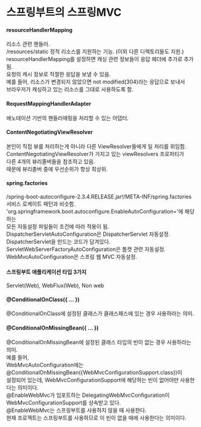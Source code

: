 
# 스프링부트의 스프링MVC

#### resourceHandlerMapping
리소스 관련 핸들러.<br/>
/resources/static 정적 리소스를 지원하는 기능. (이외 다른 디렉토리들도 지원.)<br/>
resourceHandlerMapping를 설정하면 캐싱 관련 정보들이 응답 헤더에 추가로 추가됨.<br/>
요청의 캐시 정보로 적절한 응답을 보낼 수 있음. <br/>
예를 들어, 리소스가 변경되지 않았으면 not modified(304)라는 응답으로 보내서 <br/>
브라우저가 캐싱하고 있는 리소스를 그대로 사용하도록 함. <br/>

#### RequestMappingHandlerAdapter
애노테이션 기반의 핸들러매핑을 처리할 수 있는 어댑터.<br/>

#### ContentNegotiatingViewResolver
본인이 직접 뷰를 처리하는게 아니라 다른 ViewResolver들에게 일 처리를 위임함.<br/>
ContentNegotiatingViewResolver가 가지고 있는 viewResolvers 프로퍼티가<br/>
다른 4개의 뷰리졸버들을 참조하고 있음. <br/>
때문에 뷰리졸버 중에 우선순위가 항상 최상위.  <br/>

#### spring.factories
/spring-boot-autoconfigure-2.3.4.RELEASE.jar!/META-INF/spring.factories<br/>
서비스 로케이트 패턴과 비슷함. <br/>
'org.springframework.boot.autoconfigure.EnableAutoConfiguration='에 해당하는<br/>
모든 자동설정 파일들이 조건에 따라 적용이 됨. <br/>
DispatcherServletAutoConfiguration은 DispatcherServlet 자동설정.<br/>
DispatcherServlet을 만드는 코드가 담겨있다. <br/>
ServletWebServerFactoryAutoConfiguration은 톰캣 관련 자동설정. <br/>
WebMvcAutoConfiguration은 스프링 웹 MVC 자동설정. <br/>

#### 스프링부트 애플리케이션 타입 3가지
Servlet(Web), WebFlux(Web), Non web  <br/>

#### @ConditionalOnClass({ ... })
@ConditionalOnClass에 설정된 클래스가 클래스패스에 있는 경우 사용하라는 의미.  <br/>

#### @ConditionalOnMissingBean({ ... })
@ConditionalOnMissingBean에 설정된 클래스 타입의 빈이 없는 경우 사용하라는 의미. <br/>
예를 들어, <br/>
WebMvcAutoConfiguration에는 @ConditionalOnMissingBean({WebMvcConfigurationSupport.class})이<br/>
설정되어 있는데, WebMvcConfigurationSupport에 해당하는 빈이 없어야만 사용한다는 의미이다. <br/>
@EnableWebMvc가 임포트하는 DelegatingWebMvcConfiguration이 WebMvcConfigurationSupport를 상속받고 있다. <br/>
@EnableWebMvc는 스프링부트를 사용하지 않을 때 사용한다. <br/>
현재 프로젝트는 스프링부트를 사용하므로 이 빈이 없을 때에 사용한다는 의미이다. <br/>


<br/><br/>


